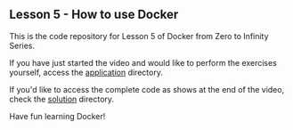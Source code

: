 ## Lesson 5 - How to use Docker

This is the code repository for Lesson 5 of Docker from Zero to Infinity Series.

If you have just started the video and would like to perform the exercises yourself, access the [application](./application) directory.

If you'd like to access the complete code as shows at the end of the video, check the [solution](./solution) directory.

Have fun learning Docker!
